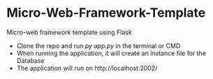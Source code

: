 # Micro-Web-Framework-Template
Micro-web framework template using Flask

* Clone the repo and run <i> py app.py </i> in the terminal or CMD
* When running the application, it will create an instance file for the Database 
* The application will run on http://localhost:2002/



